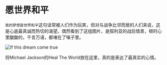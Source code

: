 # 愿世界和平


`我的梦想是世界和平`这句话常被人们作为玩笑，但对与战争比邻而居的人们来说，这是心底最真诚而热切的渴望。偶然看到了这组图片，是叙利亚的战后情景，顿时心里酸酸的，千言万语，都堵在了嗓子里。

![If this dream come true](https://user-images.githubusercontent.com/26682846/70858677-3f169000-1f41-11ea-9604-4ee43925d217.jpg)

 将Michael Jackson的Heal The World放在这里，真的是表达了最真实的心情。

<meting-js auto=" https://y.qq.com/n/yqq/song/002bmfKd2GHJ9p.html " autoplay="true" volume="0.2"></meting-js> 
